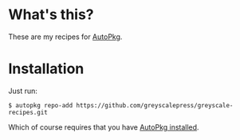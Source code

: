 # What's this?

These are my recipes for [AutoPkg](https://github.com/autopkg/autopkg).

# Installation

Just run:

    $ autopkg repo-add https://github.com/greyscalepress/greyscale-recipes.git

Which of course requires that you have [AutoPkg installed](https://github.com/autopkg/autopkg/wiki/Getting-Started).
